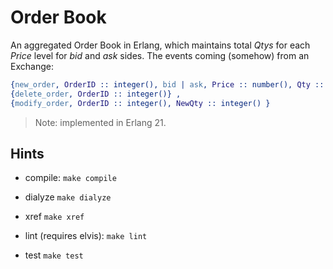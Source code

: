 # Order Book

An aggregated Order Book in Erlang, which maintains total _Qtys_ for each _Price_ level for _bid_ and _ask_ sides. The events coming (somehow) from an Exchange:

```erlang
{new_order, OrderID :: integer(), bid | ask, Price :: number(), Qty :: integer()} ,
{delete_order, OrderID :: integer()} ,
{modify_order, OrderID :: integer(), NewQty :: integer() }
```

> Note: implemented in Erlang 21.

## Hints

- compile: `make compile`

- dialyze `make dialyze`

- xref `make xref`

- lint (requires elvis): `make lint`

- test `make test`
